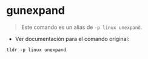 # gunexpand

> Este comando es un alias de `-p linux unexpand`.

- Ver documentación para el comando original:

`tldr -p linux unexpand`
